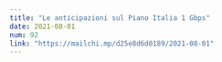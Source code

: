 ```yaml
---
title: "Le anticipazioni sul Piano Italia 1 Gbps"
date: 2021-08-01
num: 92
link: "https://mailchi.mp/d25e8d6d0189/2021-08-01"
---
```

